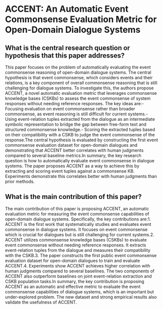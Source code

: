 # ACCENT: An Automatic Event Commonsense Evaluation Metric for Open-Domain   Dialogue Systems

## What is the central research question or hypothesis that this paper addresses?

This paper focuses on the problem of automatically evaluating the event commonsense reasoning of open-domain dialogue systems. The central hypothesis is that event commonsense, which considers events and their relations, is a key component of overall commonsense reasoning that is still challenging for dialogue systems. To investigate this, the authors propose ACCENT, a novel automatic evaluation metric that leverages commonsense knowledge bases (CSKBs) to assess the event commonsense of system responses without needing reference responses. The key ideas are:- Focusing evaluation on event commonsense rather than broader commonsense, as event reasoning is still difficult for current systems.- Using event-relation tuples extracted from the dialogue as an intermediate symbolic representation to bridge the gap between free-form text and structured commonsense knowledge.- Scoring the extracted tuples based on their compatibility with a CSKB to judge the event commonsense of the response.The central hypothesis is evaluated by constructing the first event commonsense evaluation dataset for open-domain dialogues and demonstrating that ACCENT better correlates with human judgments compared to several baseline metrics.In summary, the key research question is how to automatically evaluate event commonsense in dialogue systems. The paper proposes ACCENT as a way to achieve this by extracting and scoring event tuples against a commonsense KB. Experiments demonstrate this correlates better with human judgments than prior methods.


## What is the main contribution of this paper?

The main contribution of this paper is proposing ACCENT, an automatic evaluation metric for measuring the event commonsense capabilities of open-domain dialogue systems. Specifically, the key contributions are:1. ACCENT is the first work that systematically studies and evaluates event commonsense in dialogue systems. It focuses on event commonsense which is crucial for dialogues but is still challenging for current systems.2. ACCENT utilizes commonsense knowledge bases (CSKBs) to evaluate event commonsense without needing reference responses. It extracts event-relation tuples from the dialogue and measures their compatibility with the CSKB.3. The paper constructs the first public event commonsense evaluation dataset for open-domain dialogues to train and evaluate ACCENT.4. Experiments show ACCENT achieves higher correlation with human judgments compared to several baselines. The two components of ACCENT also outperform baselines on joint event-relation extraction and CSKB population tasks.In summary, the key contribution is proposing ACCENT as an automatic and effective metric to evaluate the event commonsense capabilities of dialogue systems, which is an important but under-explored problem. The new dataset and strong empirical results also validate the usefulness of ACCENT.

